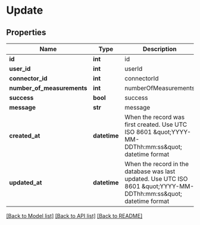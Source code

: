 # Update

## Properties
Name | Type | Description | Notes
------------ | ------------- | ------------- | -------------
**id** | **int** | id | [optional] 
**user_id** | **int** | userId | 
**connector_id** | **int** | connectorId | 
**number_of_measurements** | **int** | numberOfMeasurements | 
**success** | **bool** | success | 
**message** | **str** | message | 
**created_at** | **datetime** | When the record was first created. Use UTC ISO 8601 \&quot;YYYY-MM-DDThh:mm:ss\&quot;  datetime format | [optional] 
**updated_at** | **datetime** | When the record in the database was last updated. Use UTC ISO 8601 \&quot;YYYY-MM-DDThh:mm:ss\&quot;  datetime format | [optional] 

[[Back to Model list]](../README.md#documentation-for-models) [[Back to API list]](../README.md#documentation-for-api-endpoints) [[Back to README]](../README.md)


